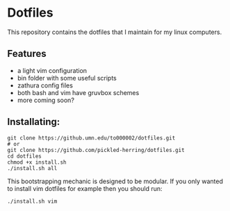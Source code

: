 # Dotfiles
This repository contains the dotfiles that I maintain for my linux computers.
## Features
* a light vim configuration
* bin folder with some useful scripts
* zathura config files
* both bash and vim have gruvbox schemes
* more coming soon?
## Installating:
```
git clone https://github.umn.edu/to000002/dotfiles.git
# or
git clone https://github.com/pickled-herring/dotfiles.git
cd dotfiles
chmod +x install.sh
./install.sh all
```
This bootstrapping mechanic is designed to be modular. If you only wanted to install vim dotfiles for example then you should run:
```
./install.sh vim
```
